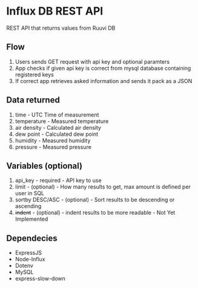 # Influx DB REST API
REST API that returns values from Ruuvi DB

## Flow
1. Users sends GET request with api key and optional paramters
2. App checks if given api key is correct from mysql database containing registered keys
3. If correct app retrieves asked information and sends it pack as a JSON

## Data returned
1. time - UTC Time of measurement
2. temperature - Measured temperature
3. air density - Calculated air density
4. dew point - Calculated dew point
5. humidity - Measured humidity
6. pressure - Measured pressure

## Variables (optional)
1. api_key - required - API key to use
2. limit - (optional) - How many results to get, max amount is defined per user in SQL
3. sortby DESC/ASC - (optional) - Sort results to be descending or ascending
4. ~~indent~~ - (optional) - indent results to be more readable - Not Yet Implemented

## Dependecies
- ExpressJS
- Node-Influx
- Dotenv
- MySQL
- express-slow-down